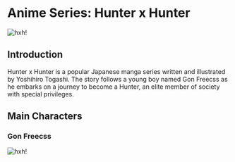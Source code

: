 # Anime Series: Hunter x Hunter
![hxh!](huntermain.jpe)

## Introduction
Hunter x Hunter is a popular Japanese manga series written and illustrated by Yoshihiro Togashi. The story follows a young boy named Gon Freecss as he embarks on a journey to become a Hunter, an elite member of society with special privileges.

## Main Characters
### Gon Freecss
![hxh!]()

